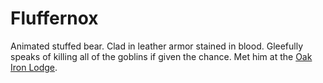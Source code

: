 # Fluffernox

Animated stuffed bear. Clad in leather armor stained in blood. Gleefully speaks of killing all of the goblins if given the chance. Met him at the [Oak Iron Lodge](Oak%20Iron%20Lodge.md).